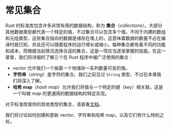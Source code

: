 # 常见集合

Rust 的标准库包含许多非常有用的数据结构，称为 **集合**（*collections*）。大部分其他数据类型都代表一个特定的值，不过集合可以包含多个值。不同于内建的数组和元组类型，这些集合指向的数据是储存在堆上的，这意味着数据的数量不必在编译时就已知，并且还可以随着程序的运行增长或缩小。每种集合都有着不同的功能和成本，而根据当前情况选择合适的集合，这是一项应当逐渐掌握的技能。在这一章里，我们将详细的了解三个在 Rust 程序中被广泛使用的集合：

* *vector* 允许我们一个挨着一个地储存一系列数量可变的值。
* **字符串**（*string*）是字符的集合。我们之前见过 `String` 类型，不过在本章我们将深入了解。
* **哈希 map**（*hash map*）允许我们将值与一个特定的键（key）相关联。这是一个叫做 *map* 的更通用的数据结构的特定实现。

对于标准库提供的其他类型的集合，请查看[文档][collections]。

[collections]: https://doc.rust-lang.org/std/collections

我们将讨论如何创建和更新 vector、字符串和哈希 map，以及它们有什么特别之处。
